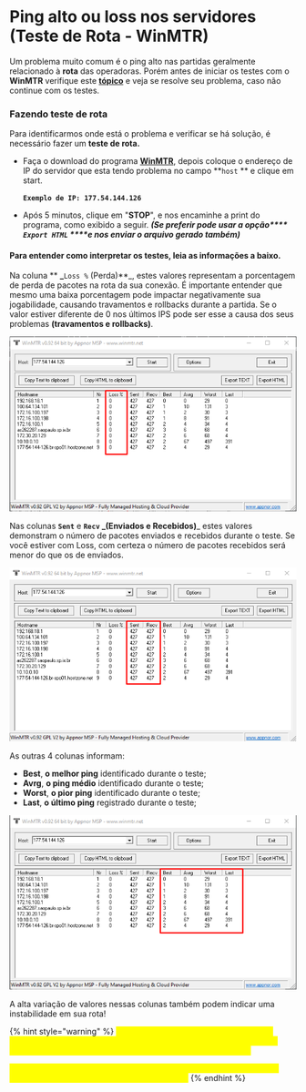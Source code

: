 # Ping alto ou loss nos servidores (Teste de Rota - WinMTR)

Um problema muito comum é o ping alto nas partidas geralmente relacionado à **rota** das operadoras. Porém antes de iniciar os testes com o **WinMTR** verifique este [**tópico**](https://docs.zkservidores.com/f.a.q-base-de-conhecimento/corrigindo-problemas-de-loos-and-choke-alto-nos-servidores) e veja se resolve seu problema, caso não continue com os testes.

### **Fazendo teste de rota**

Para identificarmos onde está o problema e verificar se há solução, é necessário fazer um **teste de rota.**

*   Faça o download do programa [**WinMTR**](https://winmtr.br.uptodown.com/windows), depois coloque o endereço de IP do servidor que esta tendo problema no campo **`host` ** e clique em start.

    <pre><code><strong>Exemplo de IP: 177.54.144.126
    </strong></code></pre>
* Após 5 minutos, clique em "**STOP**", e nos encaminhe a print do programa, como exibido a seguir. _**(Se preferir pode usar a opção**** ****`Export HTML`**** ****e nos enviar o arquivo gerado também)**_

#### **Para entender como interpretar os testes, leia as informações a baixo.**

Na coluna ** **_**`Loss %` (Perda)**_, estes valores representam a porcentagem de perda de pacotes na rota da sua conexão. É importante entender que mesmo uma baixa porcentagem pode impactar negativamente sua jogabilidade, causando travamentos e rollbacks durante a partida. Se o valor estiver diferente de 0 nos últimos IPS pode ser esse a causa dos seus problemas **(travamentos e rollbacks)**.

![](<../.gitbook/assets/image (29).png>)

Nas colunas **`Sent`** e **`Recv`  **_**(Enviados e Recebidos)**_ estes valores demonstram o número de pacotes enviados e recebidos durante o teste. Se você estiver com Loss, com certeza o número de pacotes recebidos será menor do que os de enviados.

![](<../.gitbook/assets/image (30).png>)

As outras 4 colunas informam:

* **Best**, **o melhor ping** identificado durante o teste;
* **Avrg**, **o ping médio** identificado durante o teste;
* **Worst**, **o pior ping** identificado durante o teste;
* **Last**, **o último ping** registrado durante o teste;

![](<../.gitbook/assets/image (27).png>)

A alta variação de valores nessas colunas também podem indicar uma instabilidade em sua rota!

{% hint style="warning" %}
<mark style="color:yellow;">**OBS: Se você enfrentar o erro “unknown hostname” verifique se o endereço de IP no campo host está correto. Geralmente isso acontece quando há espaços ou barras no IP.**</mark>

<mark style="color:yellow;">**Se não funcionar, tente desativar o Anti-Vírus, Windows Defender e o Firewall, depois reiniciar o programa WinMTR.**</mark>
{% endhint %}
